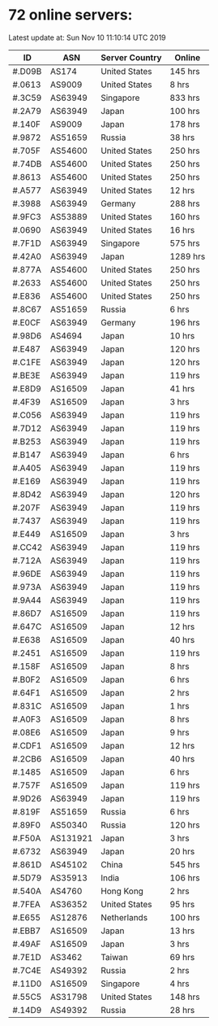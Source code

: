 # 72 online servers:

Latest update at: Sun Nov 10 11:10:14 UTC 2019

| ID | ASN | Server Country | Online |
| -- | --- | -------------- | ------ |
| #.D09B | AS174 | United States | 145 hrs |
| #.0613 | AS9009 | United States | 8 hrs |
| #.3C59 | AS63949 | Singapore | 833 hrs |
| #.2A79 | AS63949 | Japan | 100 hrs |
| #.140F | AS9009 | Japan | 178 hrs |
| #.9872 | AS51659 | Russia | 38 hrs |
| #.705F | AS54600 | United States | 250 hrs |
| #.74DB | AS54600 | United States | 250 hrs |
| #.8613 | AS54600 | United States | 250 hrs |
| #.A577 | AS63949 | United States | 12 hrs |
| #.3988 | AS63949 | Germany | 288 hrs |
| #.9FC3 | AS53889 | United States | 160 hrs |
| #.0690 | AS63949 | United States | 16 hrs |
| #.7F1D | AS63949 | Singapore | 575 hrs |
| #.42A0 | AS63949 | Japan | 1289 hrs |
| #.877A | AS54600 | United States | 250 hrs |
| #.2633 | AS54600 | United States | 250 hrs |
| #.E836 | AS54600 | United States | 250 hrs |
| #.8C67 | AS51659 | Russia | 6 hrs |
| #.E0CF | AS63949 | Germany | 196 hrs |
| #.98D6 | AS4694 | Japan | 10 hrs |
| #.E487 | AS63949 | Japan | 120 hrs |
| #.C1FE | AS63949 | Japan | 120 hrs |
| #.BE3E | AS63949 | Japan | 119 hrs |
| #.E8D9 | AS16509 | Japan | 41 hrs |
| #.4F39 | AS16509 | Japan | 3 hrs |
| #.C056 | AS63949 | Japan | 119 hrs |
| #.7D12 | AS63949 | Japan | 119 hrs |
| #.B253 | AS63949 | Japan | 119 hrs |
| #.B147 | AS63949 | Japan | 6 hrs |
| #.A405 | AS63949 | Japan | 119 hrs |
| #.E169 | AS63949 | Japan | 119 hrs |
| #.8D42 | AS63949 | Japan | 120 hrs |
| #.207F | AS63949 | Japan | 119 hrs |
| #.7437 | AS63949 | Japan | 119 hrs |
| #.E449 | AS16509 | Japan | 3 hrs |
| #.CC42 | AS63949 | Japan | 119 hrs |
| #.712A | AS63949 | Japan | 119 hrs |
| #.96DE | AS63949 | Japan | 119 hrs |
| #.973A | AS63949 | Japan | 119 hrs |
| #.9A44 | AS63949 | Japan | 119 hrs |
| #.86D7 | AS16509 | Japan | 119 hrs |
| #.647C | AS16509 | Japan | 12 hrs |
| #.E638 | AS16509 | Japan | 40 hrs |
| #.2451 | AS16509 | Japan | 119 hrs |
| #.158F | AS16509 | Japan | 8 hrs |
| #.B0F2 | AS16509 | Japan | 6 hrs |
| #.64F1 | AS16509 | Japan | 2 hrs |
| #.831C | AS16509 | Japan | 1 hrs |
| #.A0F3 | AS16509 | Japan | 8 hrs |
| #.08E6 | AS16509 | Japan | 9 hrs |
| #.CDF1 | AS16509 | Japan | 12 hrs |
| #.2CB6 | AS16509 | Japan | 40 hrs |
| #.1485 | AS16509 | Japan | 6 hrs |
| #.757F | AS16509 | Japan | 119 hrs |
| #.9D26 | AS63949 | Japan | 119 hrs |
| #.819F | AS51659 | Russia | 6 hrs |
| #.89F0 | AS50340 | Russia | 120 hrs |
| #.F50A | AS131921 | Japan | 3 hrs |
| #.6732 | AS63949 | Japan | 20 hrs |
| #.861D | AS45102 | China | 545 hrs |
| #.5D79 | AS35913 | India | 106 hrs |
| #.540A | AS4760 | Hong Kong | 2 hrs |
| #.7FEA | AS36352 | United States | 95 hrs |
| #.E655 | AS12876 | Netherlands | 100 hrs |
| #.EBB7 | AS16509 | Japan | 13 hrs |
| #.49AF | AS16509 | Japan | 3 hrs |
| #.7E1D | AS3462 | Taiwan | 69 hrs |
| #.7C4E | AS49392 | Russia | 2 hrs |
| #.11D0 | AS16509 | Singapore | 4 hrs |
| #.55C5 | AS31798 | United States | 148 hrs |
| #.14D9 | AS49392 | Russia | 28 hrs |

